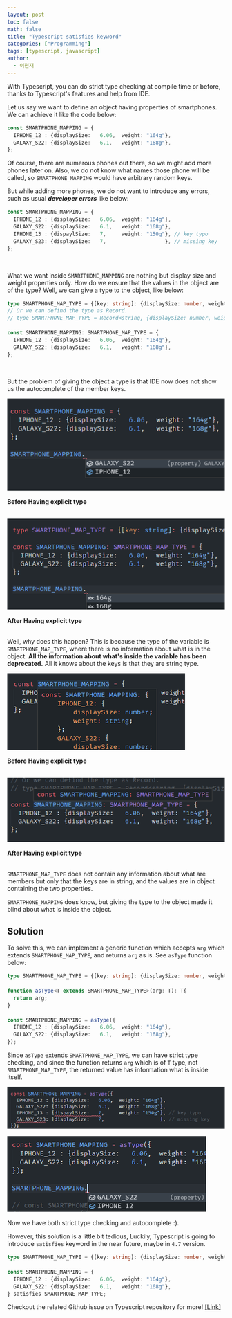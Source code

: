 ```yaml
---
layout: post
toc: false
math: false
title: "Typescript satisfies keyword"
categories: ["Programming"]
tags: [typescript, javascript]
author:
  - 이현재
---
```


With Typescript, you can do strict type checking at compile time or before,
thanks to Typescript's features and help from IDE.
<!--more-->

Let us say we want to define an object having
properties of smartphones.
We can achieve it like the code below:

```ts
const SMARTPHONE_MAPPING = {
  IPHONE_12 : {displaySize:   6.06,  weight: "164g"},
  GALAXY_S22: {displaySize:   6.1,   weight: "168g"},
};
```

Of course, there are numerous phones out there,
so we might add more phones later on. Also,
we do not know what names those phone will be called,
so `SMARTPHONE_MAPPING` would have arbitrary random keys.

But while adding more phones, we do not want to introduce any errors,
such as usual ***developer errors*** like below:

```ts
const SMARTPHONE_MAPPING = {
  IPHONE_12 : {displaySize:   6.06,  weight: "164g"},
  GALAXY_S22: {displaySize:   6.1,   weight: "168g"},
  IPHONE_13 : {dispaylSize:   7,     weight: "150g"}, // key typo
  GALAXY_S23: {displaySize:   7,                   }, // missing key
};
```
<br>

What we want inside `SMARTPHONE_MAPPING` are nothing but
display size and weight properties only.
How do we ensure that the values in the object are of the type?
Well, we can give a type to the object, like below:

```ts
type SMARTPHONE_MAP_TYPE = {[key: string]: {displaySize: number, weight: string}}
// Or we can defind the type as Record.
// type SMARTPHONE_MAP_TYPE = Record<string, {displaySize: number, weight: string}}>

const SMARTPHONE_MAPPING: SMARTPHONE_MAP_TYPE = {
  IPHONE_12 : {displaySize:   6.06,  weight: "164g"},
  GALAXY_S22: {displaySize:   6.1,   weight: "168g"},
};
```
<br>

But the problem of giving the object a type is that
IDE now does not show us the autocomplete of the member keys.

![with-autocomplete](/img/2022-03-26-ts-satisfies-keyword/with-autocomplete.png)

**Before Having explicit type**
<br><br>

![without-autocomplete](/img/2022-03-26-ts-satisfies-keyword/without-autocomplete.png)

**After Having explicit type**
<br><br>

Well, why does this happen?
This is because the type of the variable is `SMARTPHONE_MAP_TYPE`,
where there is no information about what is in the object.
**All the information about what's inside the variable
has been deprecated.** All it knows about the keys is that
they are string type.

![without-type](/img/2022-03-26-ts-satisfies-keyword/without-type.png)

**Before Having explicit type**
<br><br>

![with-type](/img/2022-03-26-ts-satisfies-keyword/with-type.png)

**After Having explicit type**
<br><br>

`SMARTPHONE_MAP_TYPE` does not contain any information about
what are members but only that the keys are in string,
and the values are in object containing the two properties.

`SMARTPHONE_MAPPING` does know, but
giving the type to the object made it
blind about what is inside the object.

## Solution
To solve this, we can implement a generic function
which accepts `arg` which extends `SMARTPHONE_MAP_TYPE`,
and returns `arg` as is. See `asType` function below:

```ts
type SMARTPHONE_MAP_TYPE = {[key: string]: {displaySize: number, weight: string}}

function asType<T extends SMARTPHONE_MAP_TYPE>(arg: T): T{
  return arg;
}

const SMARTPHONE_MAPPING = asType({
  IPHONE_12 : {displaySize:   6.06,  weight: "164g"},
  GALAXY_S22: {displaySize:   6.1,   weight: "168g"},
});
```

Since `asType` extends `SMARTPHONE_MAP_TYPE`, we can have strict type checking,
and since the function returns `arg` which is of `T` type, not `SMARTPHONE_MAP_TYPE`,
the returned value has information what is inside itself.

![strict-type-checking](/img/2022-03-26-ts-satisfies-keyword/strict-type-checking.png)

![autocomplete](/img/2022-03-26-ts-satisfies-keyword/autocomplete.png)

Now we have both strict type checking and autocomplete :).

However, this solution is a little bit tedious,
Luckily, Typescript is going to introduce `satisfies` keyword
in the near future, maybe in `4.7` version.

```ts
type SMARTPHONE_MAP_TYPE = {[key: string]: {displaySize: number, weight: string}}

const SMARTPHONE_MAPPING = {
  IPHONE_12 : {displaySize:   6.06,  weight: "164g"},
  GALAXY_S22: {displaySize:   6.1,   weight: "168g"},
} satisfies SMARTPHONE_MAP_TYPE;
```

Checkout the related Github issue on Typescript repository for more!
[[Link]](https://github.com/microsoft/TypeScript/issues/47920)
